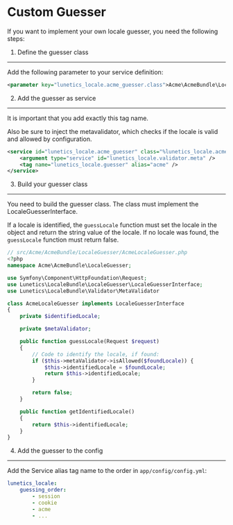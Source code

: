 Custom Guesser
==============
If you want to implement your own locale guesser, you need the following steps:

1. Define the guesser class
-----------------------------------------
Add the following parameter to your service definition:

``` xml
<parameter key="lunetics_locale.acme_guesser.class">Acme\AcmeBundle\LocaleGuesser\AcmeLocaleGuesser</parameter>
```

2. Add the guesser as service
------------------
It is important that you add exactly this tag name.

Also be sure to inject the metavalidator, which checks if the locale is valid and allowed by configuration.

``` xml
<service id="lunetics_locale.acme_guesser" class="%lunetics_locale.acme_guesser.class%">
    <argument type="service" id="lunetics_locale.validator.meta" />
    <tag name="lunetics_locale.guesser" alias="acme" />
</service>
```

3. Build your guesser class
--------------------------
You need to build the guesser class. The class must implement the LocaleGuesserInterface.

If a locale is identified, the `guessLocale` function must set the locale in the object and return the string value of the locale.
If no locale was found, the `guessLocale` function must return false.

``` php
// src/Acme/AcmeBundle/LocaleGuesser/AcmeLocaleGuesser.php
<?php
namespace Acme\AcmeBundle\LocaleGuesser;

use Symfony\Component\HttpFoundation\Request;
use Lunetics\LocaleBundle\LocaleGuesser\LocaleGuesserInterface;
use Lunetics\LocaleBundle\Validator\MetaValidator

class AcmeLocaleGuesser implements LocaleGuesserInterface
{
    private $identifiedLocale;

    private $metaValidator;

    public function guessLocale(Request $request)
    {
        // Code to identify the locale, if found:
        if ($this->metaValidator->isAllowed($foundLocale)) {
            $this->identifiedLocale = $foundLocale;
            return $this->identifiedLocale;
        }

        return false;
    }

    public function getIdentifiedLocale()
    {
        return $this->identifiedLocale;
    }
}
```

4. Add the guesser to the config
--------------------------------
Add the Service alias tag name to the order in `app/config/config.yml`:

```yaml
lunetics_locale:
    guessing_order:
        - session
        - cookie
        - acme
        - ...
```

